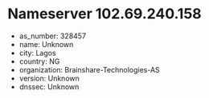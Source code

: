 # Nameserver 102.69.240.158

* as_number: 328457
* name: Unknown
* city: Lagos
* country: NG
* organization: Brainshare-Technologies-AS
* version: Unknown
* dnssec: Unknown
